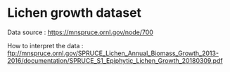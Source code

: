 # Lichen growth dataset

Data source : https://mnspruce.ornl.gov/node/700

How to interpret the data : ftp://mnspruce.ornl.gov/SPRUCE_Lichen_Annual_Biomass_Growth_2013-2016/documentation/SPRUCE_S1_Epiphytic_Lichen_Growth_20180309.pdf